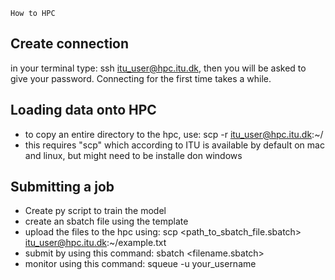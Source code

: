     How to HPC

## Create connection

in your terminal type: ssh itu_user@hpc.itu.dk, then you will be asked to give your password.
Connecting for the first time takes a while.


## Loading data onto HPC

- to copy an entire directory to the hpc, use: scp -r <testfolder> itu_user@hpc.itu.dk:~/<testfolder> 
- this requires "scp" which according to ITU is available by default on mac and linux, but might need to be installe don windows


## Submitting a job

- Create py script to train the model
- create an sbatch file using the template
- upload the files to the hpc using: scp <path_to_sbatch_file.sbatch> itu_user@hpc.itu.dk:~/example.txt
- submit by using this command: sbatch <filename.sbatch> 
- monitor using this command: squeue -u your_username
